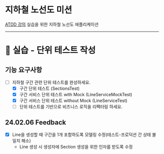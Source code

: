 # 지하철 노선도 미션
[ATDD 강의](https://edu.nextstep.camp/c/R89PYi5H) 실습을 위한 지하철 노선도 애플리케이션

---
# 🚀 실습 - 단위 테스트 작성

## 기능 요구사항
- [ ] 지하철 구간 관련 단위 테스트를 완성하세요.
  - [x] 구간 단위 테스트 (SectionsTest)
  - [x] 구간 서비스 단위 테스트 with Mock (LineServiceMockTest)
  - [x] 구간 서비스 단위 테스트 without Mock (LineServiceTest)
  - [ ] 단위 테스트를 기반으로 비즈니스 로직을 리팩터링 하세요.

## 24.02.06 Feedback
- [x] Line을 생성할 때 구간을 1개 포함하도록 모델링 수정(테스트-프로덕션 간 상태 불일치 해소)
  - Line 생성 시 생성자에 Section 생성을 위한 인자를 받도록 수정
